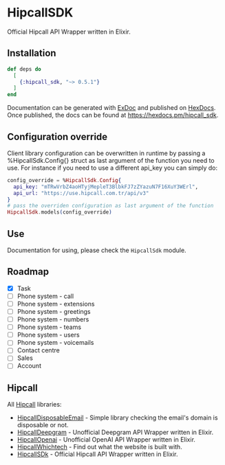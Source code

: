 # HipcallSDK

Official Hipcall API Wrapper written in Elixir.

## Installation

```elixir
def deps do
  [
    {:hipcall_sdk, "~> 0.5.1"}
  ]
end
```

Documentation can be generated with [ExDoc](https://github.com/elixir-lang/ex_doc)
and published on [HexDocs](https://hexdocs.pm). Once published, the docs can
be found at <https://hexdocs.pm/hipcall_sdk>.

## Configuration override

Client library configuration can be overwritten in runtime by passing a %HipcallSdk.Config{} 
struct as last argument of the function you need to use. For instance if you need to use a different 
api_key you can simply do:

```elixir
config_override = %HipcallSdk.Config{
  api_key: "mTRwVrbZ4aoHTyjMepleT3BlbkFJ7zZYazuN7F16XuY3WErl",
  api_url: "https://use.hipcall.com.tr/api/v3"
}
# pass the overriden configuration as last argument of the function
HipcallSdk.models(config_override)
```

## Use

Documentation for using, please check the `HipcallSdk` module.

## Roadmap

- [x] Task
- [ ] Phone system - call
- [ ] Phone system - extensions
- [ ] Phone system - greetings
- [ ] Phone system - numbers
- [ ] Phone system - teams
- [ ] Phone system - users
- [ ] Phone system - voicemails
- [ ] Contact centre
- [ ] Sales 
- [ ] Account

## Hipcall

All [Hipcall](https://www.hipcall.com/en-gb/) libraries:

- [HipcallDisposableEmail](https://github.com/hipcall/hipcall_disposable_email) - Simple library checking the email's domain is disposable or not.
- [HipcallDeepgram](https://github.com/hipcall/hipcall_deepgram) - Unofficial Deepgram API Wrapper written in Elixir.
- [HipcallOpenai](https://github.com/hipcall/hipcall_openai) - Unofficial OpenAI API Wrapper written in Elixir.
- [HipcallWhichtech](https://github.com/hipcall/hipcall_whichtech) - Find out what the website is built with.
- [HipcallSDk](https://github.com/hipcall/elixir_sdk) - Official Hipcall API Wrapper written in Elixir.